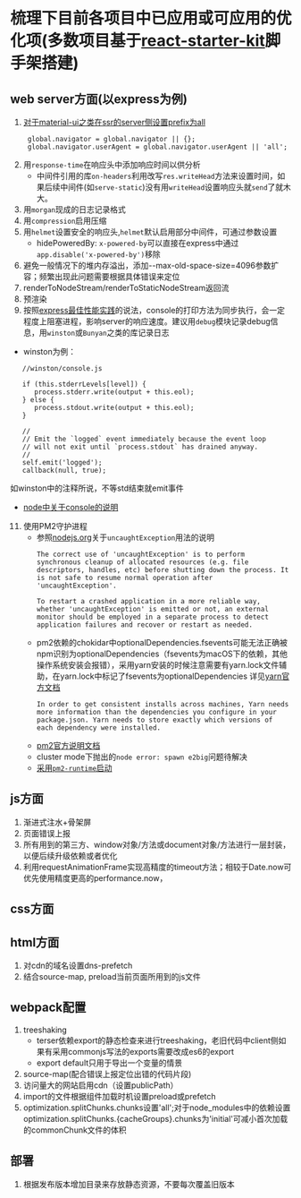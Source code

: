 # 梳理下目前各项目中已应用或可应用的优化项(多数项目基于[react-starter-kit](https://github.com/kriasoft/react-starter-kit)脚手架搭建)

## web server方面(以express为例)
1. [对于material-ui之类在ssr的server侧设置prefix为all](https://github.com/mui-org/material-ui/issues/2356)
   ```
    global.navigator = global.navigator || {};
    global.navigator.userAgent = global.navigator.userAgent || 'all';
   ```
2. 用`response-time`在响应头中添加响应时间以供分析
   - 中间件引用的库`on-headers`利用改写`res.writeHead`方法来设置时间，如果后续中间件(如`serve-static`)没有用`writeHead`设置响应头就`send`了就木大。
3. 用`morgan`现成的日志记录格式
4. 用`compression`启用压缩
5. 用`helmet`设置安全的响应头,`helmet`默认启用部分中间件，可通过参数设置
   - hidePoweredBy: `x-powered-by`可以直接在express中通过`app.disable('x-powered-by')`移除
7. 避免一般情况下的堆内存溢出，添加--max-old-space-size=4096参数扩容；频繁出现此问题需要根据具体错误来定位
8. renderToNodeStream/renderToStaticNodeStream返回流
9. 预渲染
10. 按照[express最佳性能实践](https://www.expressjs.com.cn/advanced/best-practice-performance.html)的说法，console的打印方法为同步执行，会一定程度上阻塞进程，影响server的响应速度。建议用`debug`模块记录debug信息，用`winston`或`Bunyan`之类的库记录日志
   - winston为例：
   ```
      //winston/console.js

      if (this.stderrLevels[level]) {
         process.stderr.write(output + this.eol);
      } else {
         process.stdout.write(output + this.eol);
      }

      //
      // Emit the `logged` event immediately because the event loop
      // will not exit until `process.stdout` has drained anyway.
      //
      self.emit('logged');
      callback(null, true);
   ```
   如winston中的注释所说，不等std结束就emit事件
   - [node中关于console的说明](https://nodejs.org/dist/latest-v14.x/docs/api/process.html#process_a_note_on_process_i_o)
11. 使用PM2守护进程
    - 参照[nodejs.org](https://nodejs.org/dist/latest-v14.x/docs/api/process.html#process_event_uncaughtexception)关于`uncaughtException`用法的说明
      ```
      The correct use of 'uncaughtException' is to perform synchronous cleanup of allocated resources (e.g. file descriptors, handles, etc) before shutting down the process. It is not safe to resume normal operation after 'uncaughtException'.

      To restart a crashed application in a more reliable way, whether 'uncaughtException' is emitted or not, an external monitor should be employed in a separate process to detect application failures and recover or restart as needed.
      ```
    - pm2依赖的chokidar中optionalDependencies.fsevents可能无法正确被npm识别为optionalDependencies（fsevents为macOS下的依赖，其他操作系统安装会报错），采用yarn安装的时候注意需要有yarn.lock文件辅助，在yarn.lock中标记了fsevents为optionalDependencies
      详见[yarn官方文档](https://classic.yarnpkg.com/en/docs/yarn-lock)
      ```
      In order to get consistent installs across machines, Yarn needs more information than the dependencies you configure in your package.json. Yarn needs to store exactly which versions of each dependency were installed.
      ```
    - [pm2官方说明文档](https://pm2.keymetrics.io/docs/usage/pm2-doc-single-page/)
    - cluster mode下抛出的`node error: spawn e2big`问题待解决
    - [采用`pm2-runtime`启动](https://pm2.keymetrics.io/docs/usage/pm2-doc-single-page/#docker-integration)
## js方面
1. 渐进式注水+骨架屏
2. 页面错误上报
3. 所有用到的第三方、window对象/方法或document对象/方法进行一层封装，以便后续升级依赖或者优化
4. 利用requestAnimationFrame实现高精度的timeout方法；相较于Date.now可优先使用精度更高的performance.now，

## css方面

## html方面
1. 对cdn的域名设置dns-prefetch
2. 结合source-map, preload当前页面所用到的js文件

## webpack配置
1. treeshaking
   - terser依赖export的静态检查来进行treeshaking，老旧代码中client侧如果有采用commonjs写法的exports需要改成es6的export
   - export default只用于导出一个变量的情景
2. source-map(配合错误上报定位出错的代码片段)
3. 访问量大的网站启用cdn（设置publicPath）
4. import的文件根据组件加载时机设置preload或prefetch
5. optimization.splitChunks.chunks设置'all';对于node_modules中的依赖设置optimization.splitChunks.{cacheGroups}.chunks为'initial'可减小首次加载的commonChunk文件的体积

## 部署
1. 根据发布版本增加目录来存放静态资源，不要每次覆盖旧版本